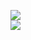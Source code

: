 [![](https://img.shields.io/badge/Made%20With-Github%20Spray-lightgrey.svg?style=for-the-badge&logo=github)](https://github.com/Annihil/github-spray#2111)  
[![](https://i.imgur.com/2DrTn0Z.gif)](https://github.com/Annihil/github-spray)